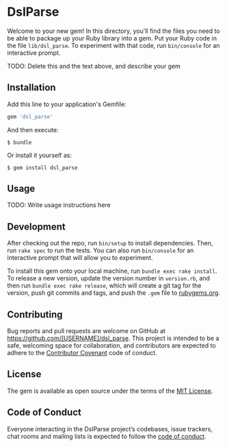 # DslParse

Welcome to your new gem! In this directory, you'll find the files you need to be able to package up your Ruby library into a gem. Put your Ruby code in the file `lib/dsl_parse`. To experiment with that code, run `bin/console` for an interactive prompt.

TODO: Delete this and the text above, and describe your gem

## Installation

Add this line to your application's Gemfile:

```ruby
gem 'dsl_parse'
```

And then execute:

    $ bundle

Or install it yourself as:

    $ gem install dsl_parse

## Usage

TODO: Write usage instructions here

## Development

After checking out the repo, run `bin/setup` to install dependencies. Then, run `rake spec` to run the tests. You can also run `bin/console` for an interactive prompt that will allow you to experiment.

To install this gem onto your local machine, run `bundle exec rake install`. To release a new version, update the version number in `version.rb`, and then run `bundle exec rake release`, which will create a git tag for the version, push git commits and tags, and push the `.gem` file to [rubygems.org](https://rubygems.org).

## Contributing

Bug reports and pull requests are welcome on GitHub at https://github.com/[USERNAME]/dsl_parse. This project is intended to be a safe, welcoming space for collaboration, and contributors are expected to adhere to the [Contributor Covenant](http://contributor-covenant.org) code of conduct.

## License

The gem is available as open source under the terms of the [MIT License](http://opensource.org/licenses/MIT).

## Code of Conduct

Everyone interacting in the DslParse project’s codebases, issue trackers, chat rooms and mailing lists is expected to follow the [code of conduct](https://github.com/[USERNAME]/dsl_parse/blob/master/CODE_OF_CONDUCT.md).
